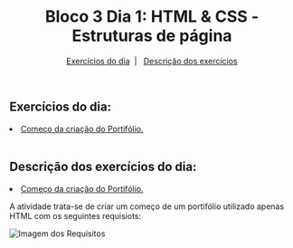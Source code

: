 <h1 align="center">Bloco 3 Dia 1: HTML & CSS - Estruturas de página </h1>

<p align="center">
  <a href="#exercicio">Exercícios do dia</a>&nbsp;&nbsp;|&nbsp;&nbsp;
  <a href="#descricao">Descrição dos exercícios</a>
</p>

</br>
<h2 id="exercicio">Exercícios do dia:</h2>

<li><a href="#portifolioStart">Começo da criação do Portifólio.</a></li>
</br>

<h2 id="descricao">Descrição dos exercícios do dia:</h2>

<li id="portifolioStart"><a href="Bloco_3/Dia_1/portifoilioPart1.html">Começo da criação do Portifólio.</a></li>
<p>A atividade trata-se de criar um começo de um portifólio utilizado apenas HTML com os seguintes requisiots:</p>
<img alt="Imagem dos Requisitos" src="/Imagens/renomear.png">